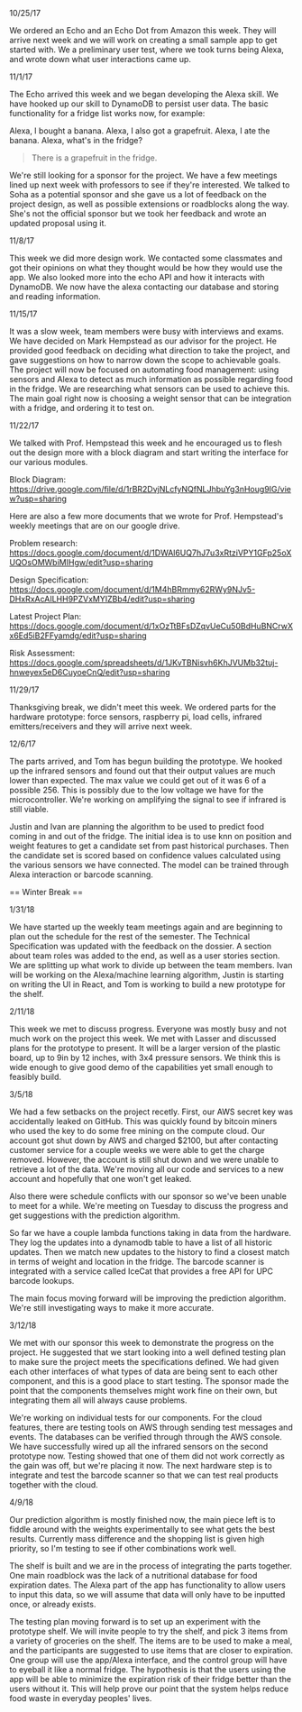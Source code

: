 10/25/17

We ordered an Echo and an Echo Dot from Amazon this week. They will arrive next week and we will work on creating a small sample app to get started with. We a preliminary user test, where we took turns being Alexa, and wrote down what user interactions came up. 

11/1/17

The Echo arrived this week and we began developing the Alexa skill. We have hooked up our skill to DynamoDB to persist user data. The basic functionality for a fridge list works now, for example:

Alexa, I bought a banana.
Alexa, I also got a grapefruit.
Alexa, I ate the banana.
Alexa, what's in the fridge?
> There is a grapefruit in the fridge.

We're still looking for a sponsor for the project. We have a few meetings lined up next week with professors to see if they're interested. We talked to Soha as a potential sponsor and she gave us a lot of feedback on the project design, as well as possible extensions or roadblocks along the way. She's not the official sponsor but we took her feedback and wrote an updated proposal using it.

11/8/17

This week we did more design work. We contacted some classmates and got their opinions on what they thought would be how they would use the app. We also looked more into the echo API and how it interacts with DynamoDB. We now have the alexa contacting our database and storing and reading information.

11/15/17

It was a slow week, team members were busy with interviews and exams. We have decided on Mark Hempstead as our advisor for the project. He provided good feedback on deciding what direction to take the project, and gave suggestions on how to narrow down the scope to achievable goals. The project will now be focused on automating food management: using sensors and Alexa to detect as much information as possible regarding food in the fridge. We are researching what sensors can be used to achieve this. The main goal right now is choosing a weight sensor that can be integration with a fridge, and ordering it to test on.

11/22/17

We talked with Prof. Hempstead this week and he encouraged us to flesh out the design more with a block diagram and start writing the interface for our various modules. 

Block Diagram: https://drive.google.com/file/d/1rBR2DvjNLcfyNQfNLJhbuYg3nHoug9IG/view?usp=sharing

Here are also a few more documents that we wrote for Prof. Hempstead's weekly meetings that are on our google drive.

Problem research: https://docs.google.com/document/d/1DWAl6UQ7hJ7u3xRtziVPY1GFp25oXUQOsOMWbiMIHgw/edit?usp=sharing

Design Specification: https://docs.google.com/document/d/1M4hBRmmy62RWy9NJv5-DHxRxAcAILHH9PZVxMYIZBb4/edit?usp=sharing

Latest Project Plan: https://docs.google.com/document/d/1xOzTtBFsDZqvUeCu50BdHuBNCrwXx6Ed5iB2FFyamdg/edit?usp=sharing

Risk Assessment: https://docs.google.com/spreadsheets/d/1JKvTBNisvh6KhJVUMb32tuj-hnweyex5eD6CuyoeCnQ/edit?usp=sharing

11/29/17

Thanksgiving break, we didn't meet this week. We ordered parts for the hardware prototype: force sensors, raspberry pi, load cells, infrared emitters/receivers and they will arrive next week.

12/6/17

The parts arrived, and Tom has begun building the prototype. We hooked up the infrared sensors and found out that their output values are much lower than expected. The max value we could get out of it was 6 of a possible 256. This is possibly due to the low voltage we have for the microcontroller. We're working on amplifying the signal to see if infrared is still viable.

Justin and Ivan are planning the algorithm to be used to predict food coming in and out of the fridge. The initial idea is to use knn on position and weight features to get a candidate set from past historical purchases. Then the candidate set is scored based on confidence values calculated using the various sensors we have connected. The model can be trained through Alexa interaction or barcode scanning.

== Winter Break ==

1/31/18

We have started up the weekly team meetings again and are beginning to plan out the schedule for the rest of the semester. The Technical Specification was updated with the feedback on the dossier. A section about team roles was added to the end, as well as a user stories section. We are splitting up what work to divide up between the team members. Ivan will be working on the Alexa/machine learning algorithm, Justin is starting on writing the UI in React, and Tom is working to build a new prototype for the shelf.

2/11/18

This week we met to discuss progress. Everyone was mostly busy and not much work on the project this week. We met with Lasser and discussed plans for the prototype to present. It will be a larger version of the plastic board, up to 9in by 12 inches, with 3x4 pressure sensors. We think this is wide enough to give good demo of the capabilities yet small enough to feasibly build.

3/5/18

We had a few setbacks on the project recetly. First, our AWS secret key was accidentally leaked on GitHub. This was quickly found by bitcoin miners who used the key to do some free mining on the compute cloud. Our account got shut down by AWS and charged $2100, but after contacting customer service for a couple weeks we were able to get the charge removed. However, the account is still shut down and we were unable to retrieve a lot of the data. We're moving all our code and services to a new account and hopefully that one won't get leaked.

Also there were schedule conflicts with our sponsor so we've been unable to meet for a while. We're meeting on Tuesday to discuss the progress and get suggestions with the prediction algorithm.

So far we have a couple lambda functions taking in data from the hardware. They log the updates into a dynamodb table to have a list of all historic updates. Then we match new updates to the history to find a closest match in terms of weight and location in the fridge. The barcode scanner is integrated with a service called IceCat that provides a free API for UPC barcode lookups. 

The main focus moving forward will be improving the prediction algorithm. We're still investigating ways to make it more accurate. 

3/12/18

We met with our sponsor this week to demonstrate the progress on the project. He suggested that we start looking into a well defined testing plan to make sure the project meets the specifications defined. We had given each other interfaces of what types of data are being sent to each other component, and this is a good place to start testing. The sponsor made the point that the components themselves might work fine on their own, but integrating them all will always cause problems. 

We're working on individual tests for our components. For the cloud features, there are testing tools on AWS through sending test messages and events. The databases can be verified through through the AWS console. We have successfully wired up all the infrared sensors on the second prototype now. Testing showed that one of them did not work correctly as the gain was off, but we're placing it now. The next hardware step is to integrate and test the barcode scanner so that we can test real products together with the cloud.

4/9/18

Our prediction algorithm is mostly finished now, the main piece left is to fiddle around with the weights experimentally to see what gets the best results. Currently mass difference and the shopping list is given high priority, so I'm testing to see if other combinations work well.

The shelf is built and we are in the process of integrating the parts together. One main roadblock was the lack of a nutritional database for food expiration dates. The Alexa part of the app has functionality to allow users to input this data, so we will assume that data will only have to be inputted once, or already exists. 

The testing plan moving forward is to set up an experiment with the prototype shelf. We will invite people to try the shelf, and pick 3 items from a variety of groceries on the shelf. The items are to be used to make a meal, and the participants are suggested to use items that are closer to expiration. One group will use the app/Alexa interface, and the control group will have to eyeball it like a normal fridge. The hypothesis is that the users using the app will be able to minimize the expiration risk of their fridge better than the users without it. This will help prove our point that the system helps reduce food waste in everyday peoples' lives.


